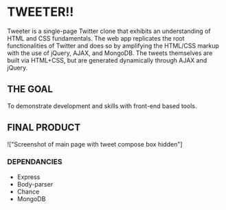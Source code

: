 # TWEETER!!

Tweeter is a single-page Twitter clone that exhibits an understanding of HTML and CSS fundamentals. The web app replicates the root functionalities of Twitter and does so by amplifying the HTML/CSS markup with the use of jQuery, AJAX, and MongoDB. The tweets themselves are built via HTML+CSS, but are generated dynamically through AJAX and jQuery.

## THE GOAL

To demonstrate development and skills with front-end based tools.

## FINAL PRODUCT

!["Screenshot of main page with tweet compose box hidden"]

### DEPENDANCIES

- Express
- Body-parser
- Chance
- MongoDB